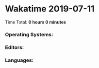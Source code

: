 # Wakatime 2019-07-11

Time Total: **0 hours 0 minutes**

### Operating Systems:

### Editors:

### Languages:


